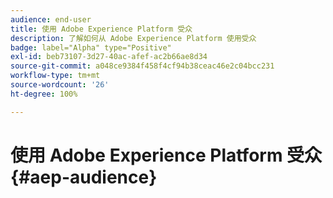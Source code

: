 ```yaml
---
audience: end-user
title: 使用 Adobe Experience Platform 受众
description: 了解如何从 Adobe Experience Platform 使用受众
badge: label="Alpha" type="Positive"
exl-id: beb73107-3d27-40ac-afef-ac2b66ae8d34
source-git-commit: a048ce9384f458f4cf94b38ceac46e2c04bcc231
workflow-type: tm+mt
source-wordcount: '26'
ht-degree: 100%

---
```


# 使用 Adobe Experience Platform 受众{#aep-audience}
